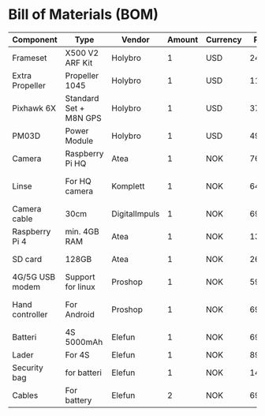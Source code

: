 # Bill of Materials (BOM)

| Component       | Type                    | Vendor        | Amount  | Currency  | Price   | Sum     | Link  |
| ---             | ---                     | ---           | ---     | ---       | ---     | ---     | ---   |
| Frameset        | X500 V2 ARF Kit         | Holybro       | 1       | USD       | 249     | 249     | https://shop.holybro.com/x500-v2-kit_p1288.html |
| Extra Propeller | Propeller 1045          |	Holybro       | 1       | USD       | 11      | 11      | https://shop.holybro.com/spare-parts-x500-v2-kit_p1291.html |
| Pixhawk 6X      | Standard Set + M8N GPS  | Holybro       | 1       | USD       | 379.99  |	379.99  |	https://shop.holybro.com/pixhawk-6x_p1333.html |
| PM03D           | Power Module            | Holybro       | 1       | USD       | 49.09	  | 49.09   |	https://shop.holybro.com/pm03d-power-module_p1315.html |
| Camera          | Raspberry Pi HQ         | Atea          | 1       | NOK       | 763     | 763     |	https://www.atea.no/eshop/product/raspberry-pi-high-quality/?prodid=4797243 |
| Linse           | For HQ camera           |	Komplett      | 1       | NOK       | 649     | 649     |	https://www.komplett.no/product/1160869/datautstyr/pc-komponenter/hovedkort/tilbehoer/raspberry-pi-6mm-wide-angle-lens |
| Camera cable    |	30cm                    | DigitalImpuls | 1       | NOK       | 69      | 69      |	https://www.digitalimpuls.no/kamera/139215/flex-cable-for-raspberry-pi-camera-300mm--12 |
| Raspberry Pi 4  | min. 4GB RAM            | Atea          | 1       | NOK       | 1358    | 1358    |	https://www.atea.no/eshop/product/raspberry-pi-4-model-b/?prodid=4469122 |
| SD card         | 128GB                   | Atea          | 1       | NOK       | 264     | 264     |	https://www.atea.no/eshop/product/sandisk-ultra-flashminnekort/?prodid=4812309 |
| 4G/5G USB modem |	Support for linux       | Proshop       | 1       | NOK       | 590     | 590     |	https://www.proshop.no/Modem-Mobilt-WiFi/Huawei-E3372H-320-4G-USB-modem/2855576 |
| Hand controller |	For Android             | Proshop       | 1       | NOK       | 699     | 699     |	https://www.proshop.no/Spill-tilbehoer/Razer-Kishi-Universal-Gaming-Controller-Android-Black-Gamepad-Android/2860709 |
| Batteri         | 4S 5000mAh              | Elefun        | 1       | NOK       | 699     | 699     |	https://www.elefun.no/p/prod.aspx?v=53639 |
| Lader           | For 4S                  | Elefun        | 1       | NOK       | 895     | 895     |	https://www.elefun.no/p/prod.aspx?v=46578 |
| Security bag    | for batteri             | Elefun        | 1       | NOK       | 149     | 149     |	https://www.elefun.no/p/prod.aspx?v=29944 |
| Cables          | For battery             |	Elefun        | 2       | NOK       | 69      | 138     |	https://www.elefun.no/p/prod.aspx?v=51154 |